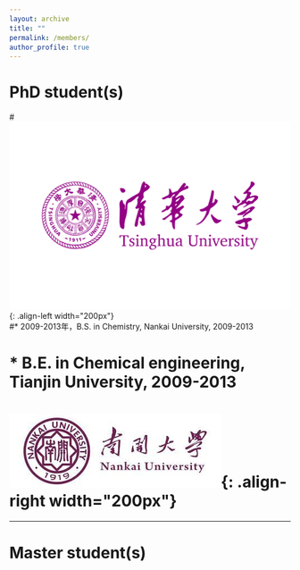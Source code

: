 ```yaml
---
layout: archive
title: ""
permalink: /members/
author_profile: true
---
```


PhD student(s)
======
#![THU](/images/THU.png){: .align-left width="200px"}   
#* 2009-2013年，B.S. in Chemistry, Nankai University, 2009-2013
#  *   B.E. in Chemical engineering, Tianjin University, 2009-2013
# ![NKU](/images/NKU.png){: .align-right width="200px"}   
 
---

Master student(s)
======

